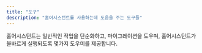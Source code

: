 ```yaml
---
title: "도구"
description: "홈어시스턴트를 사용하는데 도움을 주는 도구들"
---
```


홈어시스턴트는 일반적인 작업을 단순화하고, 마이그레이션을 도우며, 홈어시스턴트가 올바르게 실행되도록 몇가지 도우미를 제공합니다.

